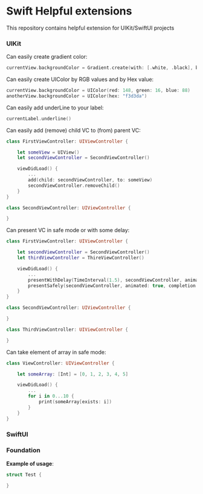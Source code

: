# Swift Helpful extensions
This repository contains helpful extension for UIKit/SwiftUI projects

### UIKit
Can easily create gradient color:
```swift
currentView.backgroundColor = Gradient.create(with: [.white, .black], bounds: currentView.bounds)
```

Can easily create UIColor by RGB values and by Hex value:
```swift
currentView.backgroundColor = UIColor(red: 148, green: 16, blue: 88)
anotherView.backgroundColor = UIColor(hex: "f3d3da")
```

Can easily add underLine to your label:
```swift
currentLabel.underline()
```

Can easily add (remove) child VC to (from) parent VC:
```swift
class FirstViewController: UIViewController {

    let someView = UIView()
    let secondViewController = SecondViewController()

    viewDidLoad() {
        ...
        add(child: secondViewController, to: someView)
        secondViewController.removeChild()
    }
}

class SecondViewController: UIViewController {

}
```

Can present VC in safe mode or with some delay:
```swift
class FirstViewController: UIViewController {

    let secondViewController = SecondViewController()
    let thirdViewController = ThireViewController()

    viewDidLoad() {
        ...
        presentWithDelay(TimeInterval(1.5), secondViewController, animated: true, completion: nil)
        presentSafely(secondViewController, animated: true, completion: nil))
    }
}

class SecondViewController: UIViewController {

}

class ThirdViewController: UIViewController {

}
```

Can take element of array in safe mode:
```swift
class ViewController: UIViewController {

    let someArray: [Int] = [0, 1, 2, 3, 4, 5]

    viewDidLoad() {
        ...
        for i in 0...10 {
            print(someArray[exists: i])
        }
    }
}
```

### SwiftUI

### Foundation

**Example of usage**:
```swift
struct Test {

}
```
